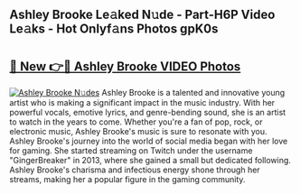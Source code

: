 ## Ashley Brooke Le𝚊ked N𝚞de - Part-H6P Video Le𝚊ks - Hot Onlyf𝚊ns Photos gpK0s

# <h2><a href="http://ab52541.deff.icu/?id=Ashley+Brooke">🔗 New 👉🔴 Ashley Brooke VIDEO Photos</a></h2>

[![Ashley Brooke N𝚞des](https://i.imgur.com/rIISA9y.gif)](http://ab52541.deff.icu/?id=Ashley+Brooke)
Ashley Brooke is a talented and innovative young artist who is making a significant impact in the music industry. With her powerful vocals, emotive lyrics, and genre-bending sound, she is an artist to watch in the years to come. Whether you're a fan of pop, rock, or electronic music, Ashley Brooke's music is sure to resonate with you. Ashley Brooke's journey into the world of social media began with her love for gaming. She started streaming on Twitch under the username "GingerBreaker" in 2013, where she gained a small but dedicated following. Ashley Brooke's charisma and infectious energy shone through her streams, making her a popular figure in the gaming community.
